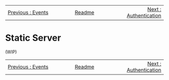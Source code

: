 <!-- menu --><table style='width:100%'><tr><td style='width: 33%'><div style="text-align: left"><a href="./109-events.md">Previous : Events</a></div></td><td style='width: 33%; text-align: center'><div style="Center"><a href="./README.md"> Readme</a></div></td><td style='width: 33%'><div style="text-align: right"><a href="./202-authentication.md">Next : Authentication</a></div></td></tr></table>

# Static Server

(WIP)


<!-- menu --><table style='width:100%'><tr><td style='width: 33%'><div style="text-align: left"><a href="./109-events.md">Previous : Events</a></div></td><td style='width: 33%; text-align: center'><div style="Center"><a href="./README.md"> Readme</a></div></td><td style='width: 33%'><div style="text-align: right"><a href="./202-authentication.md">Next : Authentication</a></div></td></tr></table>
